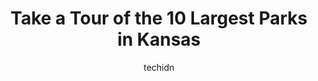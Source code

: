 ---
layout: ampstory
image: https://i0.wp.com/paketmu.com/wp-content/uploads/2023/06/kaw-point-park-0-in-kansas-1686370643.jpeg?resize=640,853
author: techidn
featured: false
description: Explore the diverse Park scene in Kansas, home to an incredible selection of 10 establishments catering to every taste. Whether youre in search of iconic favorites or undiscovered treasures
title: Take a Tour of the 10 Largest Parks in Kansas
cover:
   title: Take a Tour of the 10 Largest Parks in Kansas
   subtitle: RICKPATE
   background: https://paketmu.com/wp-content/uploads/2023/06/kaw-point-park-0-in-kansas-1686370643.jpeg

pages: 
 - layout: thirds
   top: <h1>#1 Penn Valley Park</h1>
   bottom: "<p>I love going to this park and enjoying the sunsets and being able to see downtown so greatly and just taking some pix. Its usually not extremely busy and its surprising</p>"
   background: https://paketmu.com/wp-content/uploads/2023/06/kaw-point-park-1-in-kansas-1686370644.jpeg
   backgroundblur: true
 - layout: thirds
   top: <h1>#2 Wyandotte County Lake Park</h1>
   bottom: "<p>Beautiful park to drive through or walk the trials! Lots of wildlife and photo opportunities! My only issue is alot of the equipment like the swings and slides and rusted</p>"
   background: https://paketmu.com/wp-content/uploads/2023/06/kaw-point-park-2-in-kansas-1686370644.jpeg
   cta:
      link: https://paketmu.com/take-a-tour-of-the-10-largest-parks-in-kansas/
      text: Take a Tour of the 10 Largest Parks in Kansas
 - layout: thirds
   top: <h1>#3 Roe Park</h1>
   bottom: "<p>A great place to bring the family with play areas for all ages. The wet pad is great too for the littles. Definitely worth checking out, especially since its free!</p>"
   background: https://paketmu.com/wp-content/uploads/2023/06/kaw-point-park-3-in-kansas-1686370645.jpeg
   cta:
      link: https://paketmu.com/take-a-tour-of-the-10-largest-parks-in-kansas/
      text: Take a Tour of the 10 Largest Parks in Kansas
 - layout: thirds
   top: <h1>#4 South Lake Park</h1>
   bottom: "<p>7601 W 86th St, Overland Park, KS 66212, United States</p>"
   background: https://images.unsplash.com/photo-1527067829737-402993088e6b?ixlib=rb-4.0.3&ixid=MnwxMjA3fDB8MHxwaG90by1wYWdlfHx8fGVufDB8fHx8&auto=format&fit=crop&w=640&h=853&q=80
   cta:
      link: https://paketmu.com/take-a-tour-of-the-10-largest-parks-in-kansas/
      text: Take a Tour of the 10 Largest Parks in Kansas
 - layout: thirds
   top: <h1>#5 Kanopolis Lake State Park</h1>
   bottom: "<p>200 Horsethief Rd, Marquette, KS 67464, United States</p>"
   background: https://images.unsplash.com/photo-1489694553447-4c9339da310d?ixlib=rb-4.0.3&ixid=MnwxMjA3fDB8MHxwaG90by1wYWdlfHx8fGVufDB8fHx8&auto=format&fit=crop&w=640&h=853&q=80
   cta:
      link: https://paketmu.com/take-a-tour-of-the-10-largest-parks-in-kansas/
      text: Take a Tour of the 10 Largest Parks in Kansas
 - layout: thirds
   top: <h1>#6 Tuttle Creek State Park</h1>
   bottom: "<p>5800 River Pond Rd A, Manhattan, KS 66502, United States</p>"
   background: https://images.unsplash.com/photo-1515405295579-ba7b45403062?ixlib=rb-4.0.3&ixid=MnwxMjA3fDB8MHxwaG90by1wYWdlfHx8fGVufDB8fHx8&auto=format&fit=crop&w=640&h=853&q=80
   cta:
      link: https://paketmu.com/take-a-tour-of-the-10-largest-parks-in-kansas/
      text: Take a Tour of the 10 Largest Parks in Kansas
 - layout: thirds
   top: <h1>#7 Mushroom Rock State Park</h1>
   bottom: "<p>Ave K, Brookville, KS 67425, United States</p>"
   background: https://images.unsplash.com/photo-1527066579998-dbbae57f45ce?ixlib=rb-4.0.3&ixid=MnwxMjA3fDB8MHxwaG90by1wYWdlfHx8fGVufDB8fHx8&auto=format&fit=crop&w=640&h=853&q=80
   cta:
      link: https://paketmu.com/take-a-tour-of-the-10-largest-parks-in-kansas/
      text: Take a Tour of the 10 Largest Parks in Kansas
 - layout: thirds
   middle: Continue reading...
   background: https://images.unsplash.com/photo-1609083590460-7b8cc0ca65f8?ixlib=rb-4.0.3&ixid=MnwxMjA3fDB8MHxwaG90by1wYWdlfHx8fGVufDB8fHx8&auto=format&fit=crop&w=640&h=853&q=80
   cta:
      link: https://paketmu.com/take-a-tour-of-the-10-largest-parks-in-kansas/
      text: Take a Tour of the 10 Largest Parks in Kansas
      
---